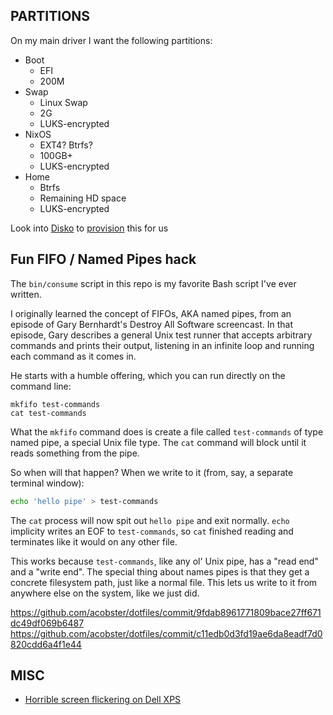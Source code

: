 ## PARTITIONS

On my main driver I want the following partitions:

- Boot
    - EFI
    - 200M
- Swap
    - Linux Swap
    - 2G
    - LUKS-encrypted
- NixOS
    - EXT4? Btrfs?
    - 100GB+
    - LUKS-encrypted
- Home
    - Btrfs
    - Remaining HD space
    - LUKS-encrypted

Look into [Disko](https://github.com/nix-community/disko?tab=readme-ov-file) to [provision](https://github.com/nix-community/disko?tab=readme-ov-file#sample-configuration-and-cli-command) this for us

## Fun FIFO / Named Pipes hack

The `bin/consume` script in this repo is my favorite Bash script I've ever written.

I originally learned the concept of FIFOs, AKA named pipes, from an episode of Gary Bernhardt's Destroy All Software screencast. In that episode, Gary describes a general Unix test runner that accepts arbitrary commands and prints their output, listening in an infinite loop and running each command as it comes in.

He starts with a humble offering, which you can run directly on the command line:

```
mkfifo test-commands
cat test-commands
```

What the `mkfifo` command does is create a file called `test-commands` of type named pipe, a special Unix file type. The `cat` command will block until it reads something from the pipe.

So when will that happen? When we write to it (from, say, a separate terminal window):

```sh
echo 'hello pipe' > test-commands
```

The `cat` process will now spit out `hello pipe` and exit normally. `echo` implicity writes an EOF to `test-commands`, so `cat` finished reading and terminates like it would on any other file.

This works because `test-commands`, like any ol' Unix pipe, has a "read end" and a "write end". The special thing about names pipes is that they get a concrete filesystem path, just like a normal file. This lets us write to it from anywhere else on the system, like we just did.

https://github.com/acobster/dotfiles/commit/9fdab8961771809bace27ff671dc49df069b6487
https://github.com/acobster/dotfiles/commit/c11edb0d3fd19ae6da8eadf7d0820cdd6a4f1e44

## MISC

- [Horrible screen flickering on Dell XPS](https://www.dell.com/community/en/conversations/linux-general/xps-13-7390-ubuntu-screen-flickering/647f8528f4ccf8a8de410276)
